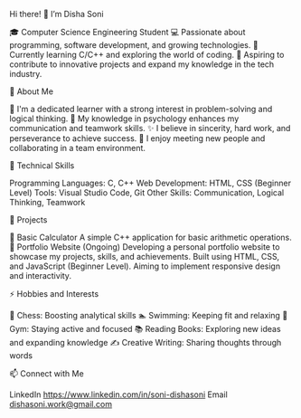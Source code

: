 Hi there! 👋 I’m Disha Soni

🎓 Computer Science Engineering Student
💻 Passionate about programming, software development, and growing technologies.
🌱 Currently learning C/C++ and exploring the world of coding.
🎯 Aspiring to contribute to innovative projects and expand my knowledge in the tech industry.

🚀 About Me

🌟 I'm a dedicated learner with a strong interest in problem-solving and logical thinking.
🧠 My knowledge in psychology enhances my communication and teamwork skills.
✨ I believe in sincerity, hard work, and perseverance to achieve success.
🤝 I enjoy meeting new people and collaborating in a team environment.

🔧 Technical Skills

Programming Languages: C, C++
Web Development: HTML, CSS (Beginner Level)
Tools: Visual Studio Code, Git
Other Skills: Communication, Logical Thinking, Teamwork

🌟 Projects

📌 Basic Calculator
A simple C++ application for basic arithmetic operations.
📌 Portfolio Website (Ongoing)
Developing a personal portfolio website to showcase my projects, skills, and achievements.
Built using HTML, CSS, and JavaScript (Beginner Level).
Aiming to implement responsive design and interactivity.

⚡ Hobbies and Interests

🧩 Chess: Boosting analytical skills
🏊 Swimming: Keeping fit and relaxing
💪 Gym: Staying active and focused
📚 Reading Books: Exploring new ideas and expanding knowledge
✍️ Creative Writing: Sharing thoughts through words

📫 Connect with Me

LinkedIn https://www.linkedin.com/in/soni-dishasoni
Email dishasoni.work@gmail.com
